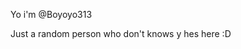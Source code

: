 Yo i'm @Boyoyo313

Just a random person who don't knows y hes here :D
<!---
Boyoyo313/Boyoyo313 is a ✨ special ✨ repository because its `README.md` (this file) appears on your GitHub profile.
You can click the Preview link to take a look at your changes.
--->
